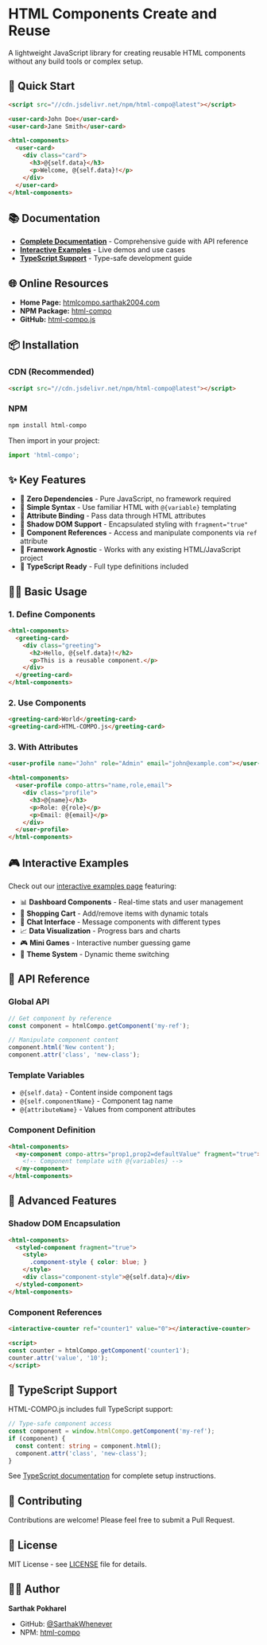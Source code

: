 # HTML Components Create and Reuse

A lightweight JavaScript library for creating reusable HTML components without any build tools or complex setup.

## 🚀 Quick Start

```html
<script src="//cdn.jsdelivr.net/npm/html-compo@latest"></script>

<user-card>John Doe</user-card>
<user-card>Jane Smith</user-card>

<html-components>
  <user-card>
    <div class="card">
      <h3>@{self.data}</h3>
      <p>Welcome, @{self.data}!</p>
    </div>
  </user-card>
</html-components>
```

## 📚 Documentation

- **[Complete Documentation](./docs/documentation.html)** - Comprehensive guide with API reference
- **[Interactive Examples](./docs/examples.html)** - Live demos and use cases
- **[TypeScript Support](./TYPESCRIPT.md)** - Type-safe development guide

## 🌐 Online Resources

- **Home Page:** [htmlcompo.sarthak2004.com](https://htmlcompo.sarthak2004.com/)
- **NPM Package:** [html-compo](https://www.npmjs.com/package/html-compo)
- **GitHub:** [html-compo.js](https://github.com/SarthakWhenever/html-compo.js)

## 📦 Installation

### CDN (Recommended)
```html
<script src="//cdn.jsdelivr.net/npm/html-compo@latest"></script>
```

### NPM
```bash
npm install html-compo
```

Then import in your project:
```javascript
import 'html-compo';
```

## ✨ Key Features

- 🎯 **Zero Dependencies** - Pure JavaScript, no framework required
- 📝 **Simple Syntax** - Use familiar HTML with `@{variable}` templating
- 🔧 **Attribute Binding** - Pass data through HTML attributes
- 🎨 **Shadow DOM Support** - Encapsulated styling with `fragment="true"`
- 🔗 **Component References** - Access and manipulate components via `ref` attribute
- 📱 **Framework Agnostic** - Works with any existing HTML/JavaScript project
- 🚀 **TypeScript Ready** - Full type definitions included

## 🏃‍♂️ Basic Usage

### 1. Define Components
```html
<html-components>
  <greeting-card>
    <div class="greeting">
      <h2>Hello, @{self.data}!</h2>
      <p>This is a reusable component.</p>
    </div>
  </greeting-card>
</html-components>
```

### 2. Use Components
```html
<greeting-card>World</greeting-card>
<greeting-card>HTML-COMPO.js</greeting-card>
```

### 3. With Attributes
```html
<user-profile name="John" role="Admin" email="john@example.com"></user-profile>

<html-components>
  <user-profile compo-attrs="name,role,email">
    <div class="profile">
      <h3>@{name}</h3>
      <p>Role: @{role}</p>
      <p>Email: @{email}</p>
    </div>
  </user-profile>
</html-components>
```

## 🎮 Interactive Examples

Check out our [interactive examples page](./docs/examples.html) featuring:

- 📊 **Dashboard Components** - Real-time stats and user management
- 🛒 **Shopping Cart** - Add/remove items with dynamic totals
- 💬 **Chat Interface** - Message components with different types
- 📈 **Data Visualization** - Progress bars and charts
- 🎮 **Mini Games** - Interactive number guessing game
- 🎨 **Theme System** - Dynamic theme switching

## 🔗 API Reference

### Global API
```javascript
// Get component by reference
const component = htmlCompo.getComponent('my-ref');

// Manipulate component content
component.html('New content');
component.attr('class', 'new-class');
```

### Template Variables
- `@{self.data}` - Content inside component tags
- `@{self.componentName}` - Component tag name
- `@{attributeName}` - Values from component attributes

### Component Definition
```html
<html-components>
  <my-component compo-attrs="prop1,prop2=defaultValue" fragment="true">
    <!-- Component template with @{variables} -->
  </my-component>
</html-components>
```

## 🎯 Advanced Features

### Shadow DOM Encapsulation
```html
<html-components>
  <styled-component fragment="true">
    <style>
      .component-style { color: blue; }
    </style>
    <div class="component-style">@{self.data}</div>
  </styled-component>
</html-components>
```

### Component References
```html
<interactive-counter ref="counter1" value="0"></interactive-counter>

<script>
const counter = htmlCompo.getComponent('counter1');
counter.attr('value', '10');
</script>
```

## 💾 TypeScript Support

HTML-COMPO.js includes full TypeScript support:

```typescript
// Type-safe component access
const component = window.htmlCompo.getComponent('my-ref');
if (component) {
  const content: string = component.html();
  component.attr('class', 'new-class');
}
```

See [TypeScript documentation](./TYPESCRIPT.md) for complete setup instructions.

## 🤝 Contributing

Contributions are welcome! Please feel free to submit a Pull Request.

## 📄 License

MIT License - see [LICENSE](./LICENSE) file for details.

## 👨‍💻 Author

**Sarthak Pokharel**
- GitHub: [@SarthakWhenever](https://github.com/SarthakWhenever)
- NPM: [html-compo](https://www.npmjs.com/package/html-compo)

